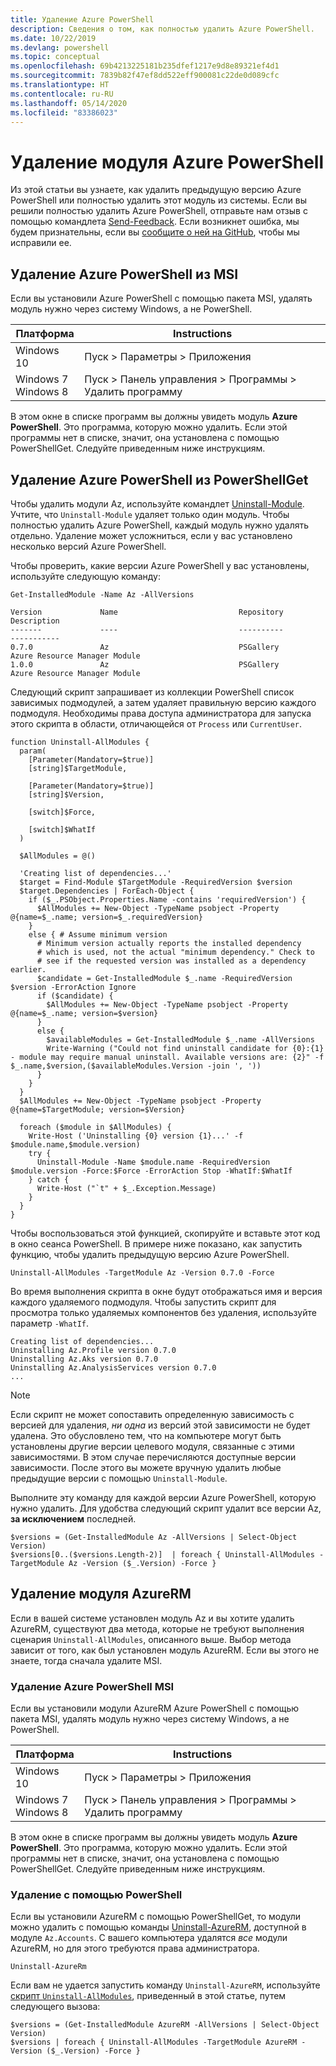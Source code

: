 ```yaml
---
title: Удаление Azure PowerShell
description: Сведения о том, как полностью удалить Azure PowerShell.
ms.date: 10/22/2019
ms.devlang: powershell
ms.topic: conceptual
ms.openlocfilehash: 69b4213225181b235dfef1217e9d8e89321ef4d1
ms.sourcegitcommit: 7839b82f47ef8dd522eff900081c22de0d089cfc
ms.translationtype: HT
ms.contentlocale: ru-RU
ms.lasthandoff: 05/14/2020
ms.locfileid: "83386023"
---
```

# <a name="uninstall-the-azure-powershell-module"></a>Удаление модуля Azure PowerShell

Из этой статьи вы узнаете, как удалить предыдущую версию Azure PowerShell или полностью удалить этот модуль из системы. Если вы решили полностью удалить Azure PowerShell, отправьте нам отзыв с помощью командлета [Send-Feedback](/powershell/module/az.accounts/send-feedback).
Если возникнет ошибка, мы будем признательны, если вы [сообщите о ней на GitHub](https://github.com/azure/azure-powershell/issues), чтобы мы исправили ее.

## <a name="uninstall-azure-powershell-from-msi"></a>Удаление Azure PowerShell из MSI

Если вы установили Azure PowerShell с помощью пакета MSI, удалять модуль нужно через систему Windows, а не PowerShell.

| Платформа | Instructions |
|----------|--------------|
| Windows 10 | Пуск > Параметры > Приложения |
| Windows 7 </br>Windows 8 | Пуск > Панель управления > Программы > Удалить программу |

В этом окне в списке программ вы должны увидеть модуль __Azure PowerShell__. Это программа, которую можно удалить. Если этой программы нет в списке, значит, она установлена с помощью PowerShellGet. Следуйте приведенным ниже инструкциям.

## <a name="uninstall-azure-powershell-from-powershell-get"></a>Удаление Azure PowerShell из PowerShellGet

Чтобы удалить модули Az, используйте командлет [Uninstall-Module](/powershell/module/powershellget/uninstall-module). Учтите, что `Uninstall-Module` удаляет только один модуль. Чтобы полностью удалить Azure PowerShell, каждый модуль нужно удалять отдельно. Удаление может усложниться, если у вас установлено несколько версий Azure PowerShell.

Чтобы проверить, какие версии Azure PowerShell у вас установлены, используйте следующую команду:

```powershell-interactive
Get-InstalledModule -Name Az -AllVersions
```

```output
Version             Name                           Repository           Description
-------             ----                           ----------           -----------
0.7.0               Az                             PSGallery            Azure Resource Manager Module
1.0.0               Az                             PSGallery            Azure Resource Manager Module
```

<a name="uninstall-script"/>

Следующий скрипт запрашивает из коллекции PowerShell список зависимых подмодулей, а затем удаляет правильную версию каждого подмодуля. Необходимы права доступа администратора для запуска этого скрипта в области, отличающейся от `Process` или `CurrentUser`.

```powershell-interactive
function Uninstall-AllModules {
  param(
    [Parameter(Mandatory=$true)]
    [string]$TargetModule,

    [Parameter(Mandatory=$true)]
    [string]$Version,

    [switch]$Force,

    [switch]$WhatIf
  )
  
  $AllModules = @()
  
  'Creating list of dependencies...'
  $target = Find-Module $TargetModule -RequiredVersion $version
  $target.Dependencies | ForEach-Object {
    if ($_.PSObject.Properties.Name -contains 'requiredVersion') {
      $AllModules += New-Object -TypeName psobject -Property @{name=$_.name; version=$_.requiredVersion}
    }
    else { # Assume minimum version
      # Minimum version actually reports the installed dependency
      # which is used, not the actual "minimum dependency." Check to
      # see if the requested version was installed as a dependency earlier.
      $candidate = Get-InstalledModule $_.name -RequiredVersion $version -ErrorAction Ignore
      if ($candidate) {
        $AllModules += New-Object -TypeName psobject -Property @{name=$_.name; version=$version}
      }
      else {
        $availableModules = Get-InstalledModule $_.name -AllVersions
        Write-Warning ("Could not find uninstall candidate for {0}:{1} - module may require manual uninstall. Available versions are: {2}" -f $_.name,$version,($availableModules.Version -join ', '))
      }
    }
  }
  $AllModules += New-Object -TypeName psobject -Property @{name=$TargetModule; version=$Version}

  foreach ($module in $AllModules) {
    Write-Host ('Uninstalling {0} version {1}...' -f $module.name,$module.version)
    try {
      Uninstall-Module -Name $module.name -RequiredVersion $module.version -Force:$Force -ErrorAction Stop -WhatIf:$WhatIf
    } catch {
      Write-Host ("`t" + $_.Exception.Message)
    }
  }
}
```

Чтобы воспользоваться этой функцией, скопируйте и вставьте этот код в окно сеанса PowerShell. В примере ниже показано, как запустить функцию, чтобы удалить предыдущую версию Azure PowerShell.

```powershell-interactive
Uninstall-AllModules -TargetModule Az -Version 0.7.0 -Force
```

Во время выполнения скрипта в окне будут отображаться имя и версия каждого удаляемого подмодуля. Чтобы запустить скрипт для просмотра только удаляемых компонентов без удаления, используйте параметр `-WhatIf`.

```output
Creating list of dependencies...
Uninstalling Az.Profile version 0.7.0
Uninstalling Az.Aks version 0.7.0
Uninstalling Az.AnalysisServices version 0.7.0
...
```

> [!NOTE]
> Если скрипт не может сопоставить определенную зависимость с версией для удаления, _ни одна_ из версий этой зависимости не будет удалена. Это обусловлено тем, что на компьютере могут быть установлены другие версии целевого модуля, связанные с этими зависимостями. В этом случае перечисляются доступные версии зависимости.
> После этого вы можете вручную удалить любые предыдущие версии с помощью `Uninstall-Module`.

Выполните эту команду для каждой версии Azure PowerShell, которую нужно удалить. Для удобства следующий скрипт удалит все версии Az, __за исключением__ последней.

```powershell-interactive
$versions = (Get-InstalledModule Az -AllVersions | Select-Object Version)
$versions[0..($versions.Length-2)]  | foreach { Uninstall-AllModules -TargetModule Az -Version ($_.Version) -Force }
```

## <a name="uninstall-the-azurerm-module"></a>Удаление модуля AzureRM

Если в вашей системе установлен модуль Az и вы хотите удалить AzureRM, существуют два метода, которые не требуют выполнения сценария `Uninstall-AllModules`, описанного выше. Выбор метода зависит от того, как был установлен модуль AzureRM.
Если вы этого не знаете, тогда сначала удалите MSI.

### <a name="uninstall-azure-powershell-msi"></a>Удаление Azure PowerShell MSI

Если вы установили модули AzureRM Azure PowerShell с помощью пакета MSI, удалять модуль нужно через систему Windows, а не PowerShell.

| Платформа | Instructions |
|----------|--------------|
| Windows 10 | Пуск > Параметры > Приложения |
| Windows 7 </br>Windows 8 | Пуск > Панель управления > Программы > Удалить программу |

В этом окне в списке программ вы должны увидеть модуль __Azure PowerShell__. Это программа, которую можно удалить. Если этой программы нет в списке, значит, она установлена с помощью PowerShellGet. Следуйте приведенным ниже инструкциям.

### <a name="uninstall-from-powershell"></a>Удаление с помощью PowerShell

Если вы установили AzureRM с помощью PowerShellGet, то модули можно удалить с помощью команды [Uninstall-AzureRM](/powershell/module/az.accounts/uninstall-azurerm), доступной в модуле `Az.Accounts`. С вашего компьютера удалятся _все_ модули AzureRM, но для этого требуются права администратора.

```powershell-interactive
Uninstall-AzureRm
```

Если вам не удается запустить команду `Uninstall-AzureRM`, используйте [скрипт `Uninstall-AllModules`](#uninstall-script), приведенный в этой статье, путем следующего вызова:

```powershell-interactive
$versions = (Get-InstalledModule AzureRM -AllVersions | Select-Object Version)
$versions | foreach { Uninstall-AllModules -TargetModule AzureRM -Version ($_.Version) -Force }
```
